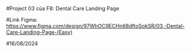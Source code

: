 #Project 03 của F8: Dental Care Landing Page

#Link Figma: https://www.figma.com/design/97WhOC9ECHn68dftoSokSR/03.-Dental-Care-Landing-Page-(Easy)

#16/08/2024
